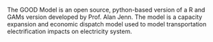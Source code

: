 The GOOD Model is an open source, python-based version of a R and GAMs version developed by Prof. Alan Jenn. The model is a capacity expansion and economic dispatch model used to model transportation electrification impacts on electricity system.